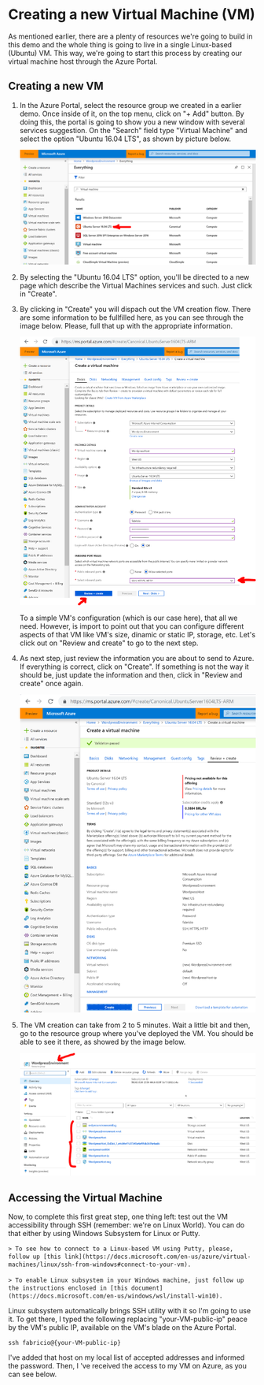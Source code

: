 # Creating a new Virtual Machine (VM)

As mentioned earlier, there are a plenty of resources we're going to build in this demo and the whole thing is going to live in a single Linux-based (Ubuntu) VM. This way, we're going to start this process by creating our virtual machine host through the Azure Portal.

## Creating a new VM

1) In the Azure Portal, select the resource group we created in a earlier demo. Once inside of it, on the top menu, click on "+ Add" button. By doing this, the portal is going to show you a new window with several services suggestion. On the "Search" field type "Virtual Machine" and select the option "Ubuntu 16.04 LTS", as shown by picture below.

    <img src="https://raw.githubusercontent.com/AzureForEducation/demo-wordpressvm/master/images/wordpress-new-vm.PNG" width="600" />

2) By selecting the "Ubuntu 16.04 LTS" option, you'll be directed to a new page which describe the Virtual Machines services and such. Just click in "Create".

3) By clicking in "Create" you will dispach out the VM creation flow. There are some information to be fullfilled here, as you can see through the image below. Please, full that up with the appropriate information.

    <img src="https://raw.githubusercontent.com/AzureForEducation/demo-wordpressvm/master/images/wordpress-vm-create-form.PNG" width="600" />

    To a simple VM's configuration (which is our case here), that all we need. However, is import to point out that you can configure different aspects of that VM like VM's size, dinamic or static IP, storage, etc. Let's click out on "Review and create" to go to the next step.

4) As next step, just review the information you are about to send to Azure. If everything is correct, click on "Create". If something is not the way it should be, just update the information and then, click in "Review and create" once again.

    <img src="https://raw.githubusercontent.com/AzureForEducation/demo-wordpressvm/master/images/wordpress-vm-create-review.PNG" width="600">

5) The VM creation can take from 2 to 5 minutes. Wait a little bit and then, go to the resource group where you've deployed the VM. You should be able to see it there, as showed by the image below.

    <img src="https://raw.githubusercontent.com/AzureForEducation/demo-wordpressvm/master/images/wordpress-vm-running.PNG" width="600">

## Accessing the Virtual Machine

Now, to complete this first great step, one thing left: test out the VM accessibility through SSH (remember: we're on Linux World). You can do that either by using Windows Subsystem for Linux or Putty.

    > To see how to connect to a Linux-based VM using Putty, please, follow up [this link](https://docs.microsoft.com/en-us/azure/virtual-machines/linux/ssh-from-windows#connect-to-your-vm).

    > To enable Linux subsystem in your Windows machine, just follow up the instructions enclosed in [this document](https://docs.microsoft.com/en-us/windows/wsl/install-win10).

Linux subsystem automatically brings SSH utility with it so I'm going to use it. To get there, I typed the following replacing "your-VM-public-ip" peace by the VM's public IP, available on the VM's blade on the Azure Portal.

```shell
ssh fabricio@{your-VM-public-ip}
```

I've added that host on my local list of accepted addresses and informed the password. Then, I 've received the access to my VM on Azure, as you can see below.

<img src="">